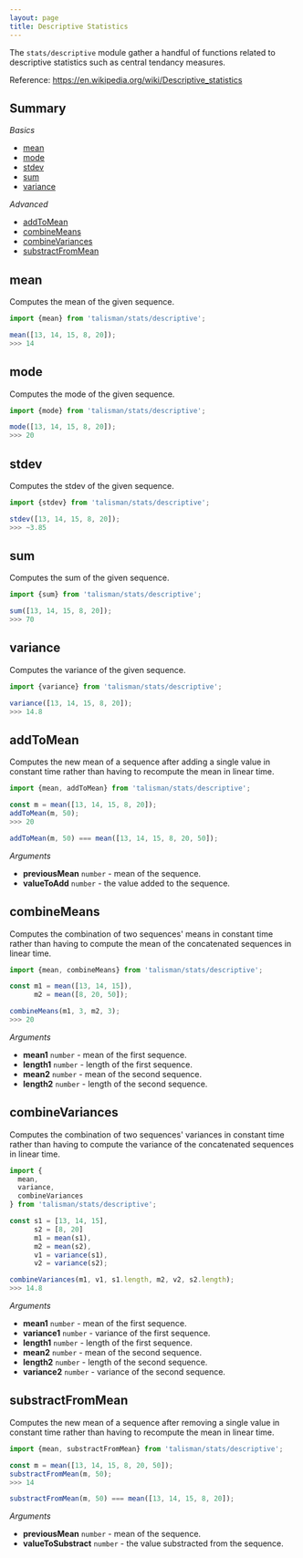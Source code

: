 ```yaml
---
layout: page
title: Descriptive Statistics
---
```


The `stats/descriptive` module gather a handful of functions related to descriptive statistics such as central tendancy measures.

<span class="marginnote">
  Reference: <a href="https://en.wikipedia.org/wiki/Descriptive_statistics">https://en.wikipedia.org/wiki/Descriptive_statistics</a>
</span>

## Summary

*Basics*

* [mean](#mean)
* [mode](#mode)
* [stdev](#stdev)
* [sum](#sum)
* [variance](#variance)

*Advanced*

* [addToMean](#add-to-mean)
* [combineMeans](#combine-means)
* [combineVariances](#combine-variances)
* [substractFromMean](#substract-from-mean)

<h2 id="mean">mean</h2>

Computes the mean of the given sequence.

```js
import {mean} from 'talisman/stats/descriptive';

mean([13, 14, 15, 8, 20]);
>>> 14
```

<h2 id="mode">mode</h2>

Computes the mode of the given sequence.

```js
import {mode} from 'talisman/stats/descriptive';

mode([13, 14, 15, 8, 20]);
>>> 20
```

<h2 id="stdev">stdev</h2>

Computes the stdev of the given sequence.

```js
import {stdev} from 'talisman/stats/descriptive';

stdev([13, 14, 15, 8, 20]);
>>> ~3.85
```

<h2 id="sum">sum</h2>

Computes the sum of the given sequence.

```js
import {sum} from 'talisman/stats/descriptive';

sum([13, 14, 15, 8, 20]);
>>> 70
```

<h2 id="variance">variance</h2>

Computes the variance of the given sequence.

```js
import {variance} from 'talisman/stats/descriptive';

variance([13, 14, 15, 8, 20]);
>>> 14.8
```

<h2 id="add-to-mean">addToMean</h2>

Computes the new mean of a sequence after adding a single value in constant time rather than having to recompute the mean in linear time.

```js
import {mean, addToMean} from 'talisman/stats/descriptive';

const m = mean([13, 14, 15, 8, 20]);
addToMean(m, 50);
>>> 20

addToMean(m, 50) === mean([13, 14, 15, 8, 20, 50]);
```

*Arguments*

* **previousMean** <code class="type">number</code> - mean of the sequence.
* **valueToAdd** <code class="type">number</code> - the value added to the sequence.

<h2 id="combine-means">combineMeans</h2>

Computes the combination of two sequences' means in constant time rather than having to compute the mean of the concatenated sequences in linear time.

```js
import {mean, combineMeans} from 'talisman/stats/descriptive';

const m1 = mean([13, 14, 15]),
      m2 = mean([8, 20, 50]);

combineMeans(m1, 3, m2, 3);
>>> 20
```

*Arguments*

* **mean1** <code class="type">number</code> - mean of the first sequence.
* **length1** <code class="type">number</code> - length of the first sequence.
* **mean2** <code class="type">number</code> - mean of the second sequence.
* **length2** <code class="type">number</code> - length of the second sequence.

<h2 id="combine-variances">combineVariances</h2>

Computes the combination of two sequences' variances in constant time rather than having to compute the variance of the concatenated sequences in linear time.

```js
import {
  mean,
  variance,
  combineVariances
} from 'talisman/stats/descriptive';

const s1 = [13, 14, 15],
      s2 = [8, 20]
      m1 = mean(s1),
      m2 = mean(s2),
      v1 = variance(s1),
      v2 = variance(s2);

combineVariances(m1, v1, s1.length, m2, v2, s2.length);
>>> 14.8
```

*Arguments*

* **mean1** <code class="type">number</code> - mean of the first sequence.
* **variance1** <code class="type">number</code> - variance of the first sequence.
* **length1** <code class="type">number</code> - length of the first sequence.
* **mean2** <code class="type">number</code> - mean of the second sequence.
* **length2** <code class="type">number</code> - length of the second sequence.
* **variance2** <code class="type">number</code> - variance of the second sequence.

<h2 id="substract-from-mean">substractFromMean</h2>

Computes the new mean of a sequence after removing a single value in constant time rather than having to recompute the mean in linear time.

```js
import {mean, substractFromMean} from 'talisman/stats/descriptive';

const m = mean([13, 14, 15, 8, 20, 50]);
substractFromMean(m, 50);
>>> 14

substractFromMean(m, 50) === mean([13, 14, 15, 8, 20]);
```

*Arguments*

* **previousMean** <code class="type">number</code> - mean of the sequence.
* **valueToSubstract** <code class="type">number</code> - the value substracted from the sequence.

